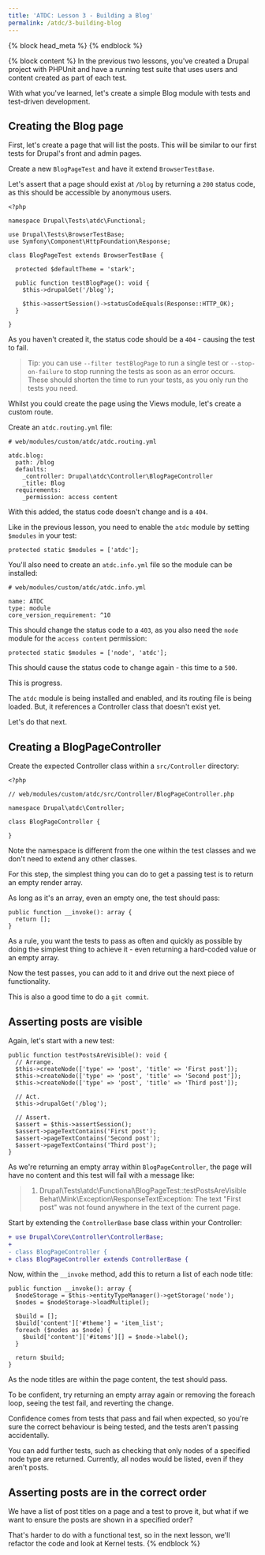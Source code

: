 ```yaml
---
title: 'ATDC: Lesson 3 - Building a Blog'
permalink: /atdc/3-building-blog
---
```


{% block head_meta %}
<meta name="robots" content="noindex">
{% endblock %}

{% block content %}
In the previous two lessons, you've created a Drupal project with PHPUnit and have a running test suite that uses users and content created as part of each test.

With what you've learned, let's create a simple Blog module with tests and test-driven development.

## Creating the Blog page

First, let's create a page that will list the posts. This will be similar to our first tests for Drupal's front and admin pages.

Create a new `BlogPageTest` and have it extend `BrowserTestBase`.

Let's assert that a page should exist at `/blog` by returning a `200` status code, as this should be accessible by anonymous users.

```language-php
<?php

namespace Drupal\Tests\atdc\Functional;

use Drupal\Tests\BrowserTestBase;
use Symfony\Component\HttpFoundation\Response;

class BlogPageTest extends BrowserTestBase {

  protected $defaultTheme = 'stark';

  public function testBlogPage(): void {
    $this->drupalGet('/blog');

    $this->assertSession()->statusCodeEquals(Response::HTTP_OK);
  }

}
```

As you haven't created it, the status code should be a `404` - causing the test to fail.

> Tip: you can use `--filter testBlogPage` to run a single test or `--stop-on-failure` to stop running the tests as soon as an error occurs. These should shorten the time to run your tests, as you only run the tests you need.

Whilst you could create the page using the Views module, let's create a custom route.

Create an `atdc.routing.yml` file:

```language-yaml
# web/modules/custom/atdc/atdc.routing.yml

atdc.blog:
  path: /blog
  defaults:
    _controller: Drupal\atdc\Controller\BlogPageController
    _title: Blog
  requirements:
    _permission: access content
```

With this added, the status code doesn't change and is a `404`.

Like in the previous lesson, you need to enable the `atdc` module by setting `$modules` in your test:

```language-php
protected static $modules = ['atdc'];
```

You'll also need to create an `atdc.info.yml` file so the module can be installed:

```language-yaml
# web/modules/custom/atdc/atdc.info.yml

name: ATDC
type: module
core_version_requirement: ^10
```

This should change the status code to a `403`, as you also need the `node` module for the `access content` permission:

```language-php
protected static $modules = ['node', 'atdc'];
```

This should cause the status code to change again - this time to a `500`.

This is progress.

The `atdc` module is being installed and enabled, and its routing file is being loaded. But, it references a Controller class that doesn't exist yet.

Let's do that next.

## Creating a BlogPageController

Create the expected Controller class within a `src/Controller` directory:

```language-php
<?php

// web/modules/custom/atdc/src/Controller/BlogPageController.php

namespace Drupal\atdc\Controller;

class BlogPageController {

}
```

Note the namespace is different from the one within the test classes and we don't need to extend any other classes.

For this step, the simplest thing you can do to get a passing test is to return an empty render array.

As long as it's an array, even an empty one, the test should pass:

```language-php
public function __invoke(): array {
  return [];
}
```

As a rule, you want the tests to pass as often and quickly as possible by doing the simplest thing to achieve it - even returning a hard-coded value or an empty array.

Now the test passes, you can add to it and drive out the next piece of functionality.

This is also a good time to do a `git commit`.

## Asserting posts are visible

Again, let's start with a new test:

```language-php
public function testPostsAreVisible(): void {
  // Arrange.
  $this->createNode(['type' => 'post', 'title' => 'First post']);
  $this->createNode(['type' => 'post', 'title' => 'Second post']);
  $this->createNode(['type' => 'post', 'title' => 'Third post']);

  // Act.
  $this->drupalGet('/blog');

  // Assert.
  $assert = $this->assertSession();
  $assert->pageTextContains('First post');
  $assert->pageTextContains('Second post');
  $assert->pageTextContains('Third post');
}
```

As we're returning an empty array within `BlogPageController`, the page will have no content and this test will fail with a message like:

> 1) Drupal\Tests\atdc\Functional\BlogPageTest::testPostsAreVisible
> Behat\Mink\Exception\ResponseTextException: The text "First post" was not found anywhere in the text of the current page.

Start by extending the `ControllerBase` base class within your Controller:

```diff
+ use Drupal\Core\Controller\ControllerBase;
+
- class BlogPageController {
+ class BlogPageController extends ControllerBase {
```

Now, within the `__invoke` method, add this to return a list of each node title:

```language-php
public function __invoke(): array {
  $nodeStorage = $this->entityTypeManager()->getStorage('node');
  $nodes = $nodeStorage->loadMultiple();

  $build = [];
  $build['content']['#theme'] = 'item_list';
  foreach ($nodes as $node) {
    $build['content']['#items'][] = $node->label();
  }

  return $build;
}
```

As the node titles are within the page content, the test should pass.

To be confident, try returning an empty array again or removing the foreach loop, seeing the test fail, and reverting the change.

Confidence comes from tests that pass and fail when expected, so you're sure the correct behaviour is being tested, and the tests aren't passing accidentally.

You can add further tests, such as checking that only nodes of a specified node type are returned. Currently, all nodes would be listed, even if they aren't posts.

## Asserting posts are in the correct order

We have a list of post titles on a page and a test to prove it, but what if we want to ensure the posts are shown in a specified order?

That's harder to do with a functional test, so in the next lesson, we'll refactor the code and look at Kernel tests.
{% endblock %}
